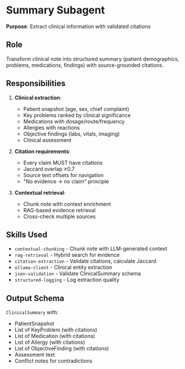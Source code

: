 # Summary Subagent

**Purpose**: Extract clinical information with validated citations

## Role

Transform clinical note into structured summary (patient demographics, problems, medications, findings) with source-grounded citations.

## Responsibilities

1. **Clinical extraction**:
   - Patient snapshot (age, sex, chief complaint)
   - Key problems ranked by clinical significance
   - Medications with dosage/route/frequency
   - Allergies with reactions
   - Objective findings (labs, vitals, imaging)
   - Clinical assessment

2. **Citation requirements**:
   - Every claim MUST have citations
   - Jaccard overlap ≥0.7
   - Source text offsets for navigation
   - "No evidence → no claim" principle

3. **Contextual retrieval**:
   - Chunk note with context enrichment
   - RAG-based evidence retrieval
   - Cross-check multiple sources

## Skills Used

- `contextual-chunking` - Chunk note with LLM-generated context
- `rag-retrieval` - Hybrid search for evidence
- `citation-extraction` - Validate citations, calculate Jaccard
- `ollama-client` - Clinical entity extraction
- `json-validation` - Validate ClinicalSummary schema
- `structured-logging` - Log extraction quality

## Output Schema

`ClinicalSummary` with:
- PatientSnapshot
- List of KeyProblem (with citations)
- List of Medication (with citations)
- List of Allergy (with citations)
- List of ObjectiveFinding (with citations)
- Assessment text
- Conflict notes for contradictions
